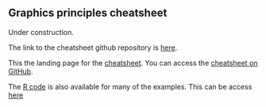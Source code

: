 ## Graphics principles cheatsheet

Under construction. 

The link to the cheatsheet github repository is [here](https://github.com/GraphicsPrinciples/CheatSheet).

This the landing page for the [cheatsheet](https://github.com/GraphicsPrinciples/CheatSheet/blob/master/NVSCheatSheet.pdf). You can access the [cheatsheet on GitHub](https://github.com/GraphicsPrinciples/CheatSheet/blob/master/NVSCheatSheet.pdf). 

The [R code](https://github.com/GraphicsPrinciples/CheatSheet) is also available for many of the examples. This can be access [here](https://github.com/GraphicsPrinciples/CheatSheet)



